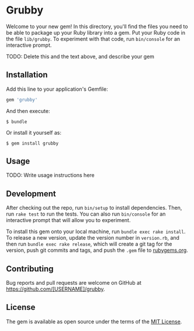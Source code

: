 # Grubby

Welcome to your new gem! In this directory, you'll find the files you need to be able to package up your Ruby library into a gem. Put your Ruby code in the file `lib/grubby`. To experiment with that code, run `bin/console` for an interactive prompt.

TODO: Delete this and the text above, and describe your gem

## Installation

Add this line to your application's Gemfile:

```ruby
gem 'grubby'
```

And then execute:

    $ bundle

Or install it yourself as:

    $ gem install grubby

## Usage

TODO: Write usage instructions here

## Development

After checking out the repo, run `bin/setup` to install dependencies. Then, run `rake test` to run the tests. You can also run `bin/console` for an interactive prompt that will allow you to experiment.

To install this gem onto your local machine, run `bundle exec rake install`. To release a new version, update the version number in `version.rb`, and then run `bundle exec rake release`, which will create a git tag for the version, push git commits and tags, and push the `.gem` file to [rubygems.org](https://rubygems.org).

## Contributing

Bug reports and pull requests are welcome on GitHub at https://github.com/[USERNAME]/grubby.

## License

The gem is available as open source under the terms of the [MIT License](http://opensource.org/licenses/MIT).
